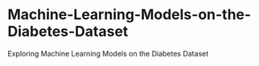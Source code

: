 # Machine-Learning-Models-on-the-Diabetes-Dataset
Exploring Machine Learning Models on the Diabetes Dataset
